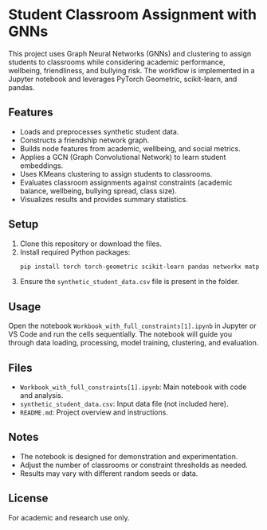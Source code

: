 # Student Classroom Assignment with GNNs

This project uses Graph Neural Networks (GNNs) and clustering to assign students to classrooms while considering academic performance, wellbeing, friendliness, and bullying risk. The workflow is implemented in a Jupyter notebook and leverages PyTorch Geometric, scikit-learn, and pandas.

## Features

- Loads and preprocesses synthetic student data.
- Constructs a friendship network graph.
- Builds node features from academic, wellbeing, and social metrics.
- Applies a GCN (Graph Convolutional Network) to learn student embeddings.
- Uses KMeans clustering to assign students to classrooms.
- Evaluates classroom assignments against constraints (academic balance, wellbeing, bullying spread, class size).
- Visualizes results and provides summary statistics.

## Setup

1. Clone this repository or download the files.
2. Install required Python packages:
   ```bash
   pip install torch torch-geometric scikit-learn pandas networkx matplotlib
   ```
3. Ensure the `synthetic_student_data.csv` file is present in the folder.

## Usage

Open the notebook `Workbook_with_full_constraints[1].ipynb` in Jupyter or VS Code and run the cells sequentially. The notebook will guide you through data loading, processing, model training, clustering, and evaluation.

## Files

- `Workbook_with_full_constraints[1].ipynb`: Main notebook with code and analysis.
- `synthetic_student_data.csv`: Input data file (not included here).
- `README.md`: Project overview and instructions.

## Notes

- The notebook is designed for demonstration and experimentation.
- Adjust the number of classrooms or constraint thresholds as needed.
- Results may vary with different random seeds or data.

## License

For academic and research use only.

